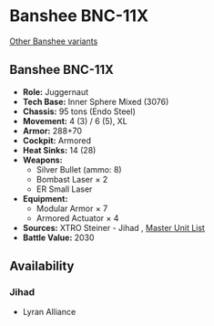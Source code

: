 # Banshee BNC-11X 

[Other Banshee variants](../banshee.md) 

## Banshee BNC-11X 

- **Role:** Juggernaut 
- **Tech Base:** Inner Sphere Mixed (3076) 
- **Chassis:** 95 tons (Endo Steel) 
- **Movement:** 4 (3) / 6 (5), XL 
- **Armor:** 288+70 
- **Cockpit:** Armored 
- **Heat Sinks:** 14 (28) 
- **Weapons:** 
  - Silver Bullet (ammo: 8) 
  - Bombast Laser × 2 
  - ER Small Laser 
- **Equipment:** 
  - Modular Armor × 7 
  - Armored Actuator × 4 
- **Sources:** XTRO Steiner - Jihad , [Master Unit List](http://masterunitlist.info/Unit/Details/3784/banshee-bnc-11x) 
- **Battle Value:** 2030 

## Availability 

### Jihad 

- Lyran Alliance 


